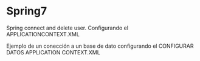 # Spring7
Spring connect and delete user. Configurando el APPLICATIONCONTEXT.XML

Ejemplo de un conección a un base de dato configurando el CONFIGURAR DATOS APPLICATION CONTEXT.XML
